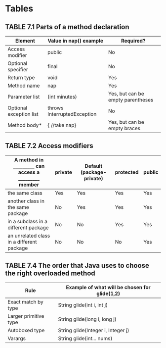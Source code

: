 # Tables

## TABLE 7.1 Parts of a method declaration

| Element                 | Value in nap() example      | Required?                         |
|-------------------------|-----------------------------|-----------------------------------|
| Access modifier         | public                      | No                                |
| Optional specifier      | final                       | No                                |
| Return type             | void                        | Yes                               |
| Method name             | nap                         | Yes                               |
| Parameter list          | (int minutes)               | Yes, but can be empty parentheses |
| Optional exception list | throws InterruptedException | No                                |
| Method body*            | { //take nap}               | Yes, but can be empty braces      |


## TABLE 7.2 Access modifiers
| A method in _________ can access a _________ member | private | Default (package-private) | protected | public |
|-----------------------------------------------------|---------|---------------------------|-----------|--------|
| the same class                                      | Yes     | Yes                       | Yes       | Yes    |
| another class in the same package                   | No      | Yes                       | Yes       | Yes    |
| in a subclass in a different package                | No      | No                        | Yes       | Yes    |
| an unrelated class in a different package           | No      | No                        | No        | Yes    |


## TABLE 7.4 The order that Java uses to choose the right overloaded method
| Rule                  | Example of what will be chosen for glide(1,2) |
|-----------------------|-----------------------------------------------|
| Exact match by type   | String glide(int i, int j)                    |
| Larger primitive type | String glide(long i, long j)                  |
| Autoboxed type        | String glide(Integer i, Integer j)            |
| Varargs               | String glide(int... nums)                     |
